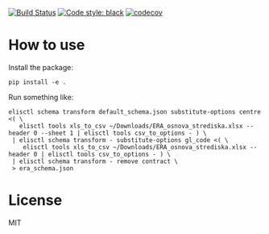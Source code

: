[![Build Status](https://travis-ci.com/rossumai/elisctl.svg?branch=master)](https://travis-ci.com/rossumai/elisctl)
[![Code style: black](https://img.shields.io/badge/code%20style-black-000000.svg)](https://github.com/ambv/black)
[![codecov](https://codecov.io/gh/rossumai/elisctl/branch/master/graph/badge.svg)](https://codecov.io/gh/rossumai/elisctl)


# How to use

Install the package:
```shell
pip install -e .
```

Run something like:
```shell
elisctl schema transform default_schema.json substitute-options centre <( \
   elisctl tools xls_to_csv ~/Downloads/ERA_osnova_strediska.xlsx --header 0 --sheet 1 | elisctl tools csv_to_options - ) \
 | elisctl schema transform - substitute-options gl_code <( \
    elisctl tools xls_to_csv ~/Downloads/ERA_osnova_strediska.xlsx --header 0 | elisctl tools csv_to_options - ) \
 | elisctl schema transform - remove contract \
 > era_schema.json
```

# License
MIT
